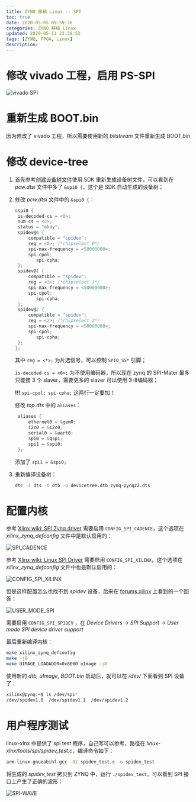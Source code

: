 ```yaml
---
title: ZYNQ 移植 Linux -- SPI
toc: true
date: 2020-05-05 09:59:36
categories: ZYNQ 移植 Linux
updated: 2020-05-11 23:38:53tags: [ZYNQ, FPGA, Linux]
description:
---
```


# 修改 vivado 工程，启用 PS-SPI

![vivado SPI](https://pic.zhouyuqian.com/img/20210727233811.png)

<!--more-->

# 重新生成 BOOT.bin

因为修改了 vivado 工程，所以需要使用新的 *bitstream* 文件重新生成 BOOT.bin

# 修改 device-tree

1. 首先参考[创建设备树文件](https://blog.leo-fitz.com/2020/03/30/ZYNQ-%E7%A7%BB%E6%A4%8D-Linux/#%E5%88%9B%E5%BB%BA%E8%AE%BE%E5%A4%87%E6%A0%91%E6%96%87%E4%BB%B6)使用 SDK 重新生成设备树文件，可以看到在 *pcw.dtsi* 文件中多了 `&spi0 {`，这个是 SDK 自动生成的设备树；

2. 修改 *pcw.dtsi* 文件中的 `&spi0 {`：

   ~~~c
   &spi0 {
   	is-decoded-cs = <0>;
   	num-cs = <3>;
   	status = "okay";
   	spidev@0 {
   		compatible = "spidev";
   		reg = <0>; /*chipselect 0*/
   		spi-max-frequency = <50000000>;
   		spi-cpol;
           spi-cpha;
   	};
   	spidev@1 {
   		compatible = "spidev";
   		reg = <1>; /*chipselect 1*/
   		spi-max-frequency = <50000000>;
   		spi-cpol;
           spi-cpha;
   	};
   	spidev@2 {
   		compatible = "spidev";
   		reg = <2>; /*chipselect 2*/
   		spi-max-frequency = <50000000>;
   		spi-cpol;
           spi-cpha;
   	};
   };
   ~~~

   其中 `reg = <*>;` 为片选信号，可以控制 `SPIO_SS*` 引脚；

   `is-decoded-cs = <0>;` 为不使用编码器，所以现在 zynq 的 SPI-Mater 最多只能接 3 个 slaver，需要更多的 slaver 可以使用 3-8编码器；

   **!!!** `spi-cpol; spi-cpha;` 这两行一定要加！

   修改 *top.dts* 中的 `aliases`：

   ~~~c
   	aliases {
   		ethernet0 = &gem0;
   		i2c0 = &i2c0;
   		serial0 = &uart0;
   		spi0 = &qspi;
   		spi1 = &spi0;
   	};
   ~~~

   添加了 `spi1 = &spi0;`

3. 重新编译设备树：

   ~~~bash
   dtc -I dts -O dtb -o devicetree.dtb zynq-pynqz2.dts
   ~~~

# 配置内核

参考 [Xlinx wiki: SPI Zynq driver](https://xilinx-wiki.atlassian.net/wiki/spaces/A/pages/18842437/SPI+Zynq+driver) 需要启用 `CONFIG_SPI_CADENCE`，这个选项在 *xilinx_zynq_defconfig* 文件中是默认启用的：

![SPI_CADENCE](https://pic.zhouyuqian.com/img/20210727233812.png)

参考 [Xlinx wiki: Linux SPI Driver](https://xilinx-wiki.atlassian.net/wiki/spaces/A/pages/18842255/Linux+SPI+Driver) 需要启用 `CONFIG_SPI_XILINX`，这个选项在 *xilinx_zynq_defconfig* 文件中也是默认启用的：

![CONFIG_SPI_XILINX](https://pic.zhouyuqian.com/img/20210727233813.png)

但是这样配置怎么也找不到 *spidev* 设备，后来在 [forums.xilinx](https://forums.xilinx.com/t5/Embedded-Linux/linux-SPI-for-zynq/td-p/417133) 上看到的一个回答：

![USER_MODE_SPI](https://pic.zhouyuqian.com/img/20210727233814.png)

需要启用 `CONFIG_SPI_SPIDEV` ，在 *Device Drivers -> SPI Support -> User mode SPI device driver support* 

最后重新编译内核：

~~~bash
make xilinx_zynq_defconfig
make -j8
make UIMAGE_LOADADDR=0x8000 uImage -j8
~~~



使用新的 *dtb, uImage, BOOT.bin* 启动后，就可以在 */dev/* 下面看到 SPI 设备了：

~~~bash
xilinx@pynq:~$ ls /dev/spi*
/dev/spidev1.0  /dev/spidev1.1  /dev/spidev1.2
~~~



# 用户程序测试

linux-xlnx 中提供了 spi test 程序，自己写可以参考，路径在 *linux-xlnx/tools/spi/spidev_test.c*，编译命令如下：

~~~bash
arm-linux-gnueabihf-gcc -O2 spidev_test.c -o spidev_test
~~~

将生成的 *spidev_test* 拷贝到 ZYNQ 中，运行 `./spidev_test`，可以看到 SPI 接口上产生了正确的波形：

![SPI-WAVE](https://pic.zhouyuqian.com/img/20210727233815.png)






